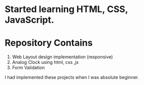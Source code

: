 # Started learning HTML, CSS, JavaScript.
# Repository Contains
1. Web Layout design implementation (responsive)
2. Analog Clock using html, css ,js
3. Form Validation

I had implemented these projects when I was absolute beginner.
